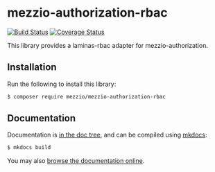 # mezzio-authorization-rbac

[![Build Status](https://github.com/mezzio/mezzio-authorization-rbac/workflows/Continuous%20Integration/badge.svg)](https://github.com/mezzio/mezzio-authorization-rbac/actions?query=workflow%3A"Continuous+Integration")
[![Coverage Status](https://coveralls.io/repos/github/mezzio/mezzio-authorization-rbac/badge.svg?branch=master)](https://coveralls.io/github/mezzio/mezzio-authorization-rbac?branch=master)

This library provides a laminas-rbac adapter for mezzio-authorization.

## Installation

Run the following to install this library:

```bash
$ composer require mezzio/mezzio-authorization-rbac
```

## Documentation

Documentation is [in the doc tree](docs/book/), and can be compiled using [mkdocs](https://www.mkdocs.org):

```bash
$ mkdocs build
```

You may also [browse the documentation online](https://docs.mezzio.dev/mezzio-authorization-rbac/).

